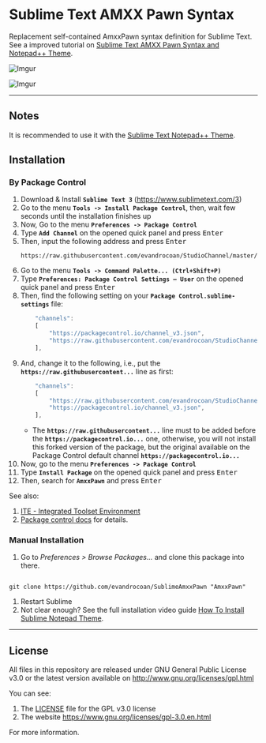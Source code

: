 Sublime Text AMXX Pawn Syntax
=============

Replacement self-contained AmxxPawn syntax definition for Sublime Text. See a improved tutorial on [Sublime Text AMXX Pawn Syntax and Notepad++ Theme](https://forums.alliedmods.net/showthread.php?t=287196).

![Imgur](http://i.imgur.com/iXk6Qpb.png)

![Imgur](http://i.imgur.com/BXfaFSv.png)



___
## Notes

It is recommended to use it with the [Sublime Text Notepad++ Theme](https://github.com/evandrocoan/SublimeNotepadPlusPlusTheme).



## Installation

### By Package Control

1. Download & Install **`Sublime Text 3`** (https://www.sublimetext.com/3)
1. Go to the menu **`Tools -> Install Package Control`**, then,
   wait few seconds until the installation finishes up
1. Now,
   Go to the menu **`Preferences -> Package Control`**
1. Type **`Add Channel`** on the opened quick panel and press <kbd>Enter</kbd>
1. Then,
   input the following address and press <kbd>Enter</kbd>
   ```
   https://raw.githubusercontent.com/evandrocoan/StudioChannel/master/channel.json
   ```
1. Go to the menu **`Tools -> Command Palette...
   (Ctrl+Shift+P)`**
1. Type **`Preferences:
   Package Control Settings – User`** on the opened quick panel and press <kbd>Enter</kbd>
1. Then,
   find the following setting on your **`Package Control.sublime-settings`** file:
   ```js
       "channels":
       [
           "https://packagecontrol.io/channel_v3.json",
           "https://raw.githubusercontent.com/evandrocoan/StudioChannel/master/channel.json",
       ],
   ```
1. And,
   change it to the following, i.e.,
   put the **`https://raw.githubusercontent...`** line as first:
   ```js
       "channels":
       [
           "https://raw.githubusercontent.com/evandrocoan/StudioChannel/master/channel.json",
           "https://packagecontrol.io/channel_v3.json",
       ],
   ```
   * The **`https://raw.githubusercontent...`** line must to be added before the **`https://packagecontrol.io...`** one, otherwise,
     you will not install this forked version of the package,
     but the original available on the Package Control default channel **`https://packagecontrol.io...`**
1. Now,
   go to the menu **`Preferences -> Package Control`**
1. Type **`Install Package`** on the opened quick panel and press <kbd>Enter</kbd>
1. Then,
search for **`AmxxPawn`** and press <kbd>Enter</kbd>

See also:

1. [ITE - Integrated Toolset Environment](https://github.com/evandrocoan/ITE)
1. [Package control docs](https://packagecontrol.io/docs/usage) for details.


### Manual Installation

1. Go to <i>Preferences > Browse Packages...</i> and clone this package into there.
<pre><code>
git clone https://github.com/evandrocoan/SublimeAmxxPawn "AmxxPawn"
</code></pre>
1. Restart Sublime
1. Not clear enough? See the full installation video guide [How To Install Sublime Notepad Theme](https://vid.me/DXOc).


___
## License

All files in this repository are released under GNU General Public License v3.0
or the latest version available on http://www.gnu.org/licenses/gpl.html

You can see:

1. The [LICENSE](LICENSE) file for the GPL v3.0 license
1. The website https://www.gnu.org/licenses/gpl-3.0.en.html

For more information.







